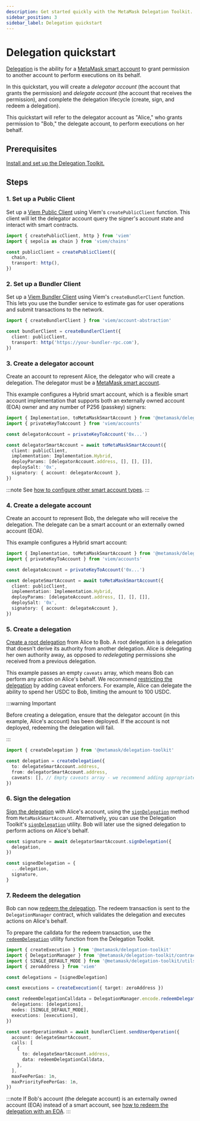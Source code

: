 ```yaml
---
description: Get started quickly with the MetaMask Delegation Toolkit.
sidebar_position: 3
sidebar_label: Delegation quickstart
---
```


# Delegation quickstart

[Delegation](../concepts/delegation.md) is the ability for a [MetaMask smart account](../concepts/smart-accounts.md) to grant permission to another account to perform executions on its behalf.

In this quickstart, you will create a *delegator account* (the account that grants the permission) and *delegate account* (the account that receives the permission), and complete the delegation lifecycle (create, sign, and redeem a delegation).

This quickstart will refer to the delegator account as "Alice," who grants permission to "Bob," the delegate account, to perform executions on her behalf.

## Prerequisites

[Install and set up the Delegation Toolkit.](install.md)

## Steps

### 1. Set up a Public Client

Set up a [Viem Public Client](https://viem.sh/docs/clients/public) using Viem's `createPublicClient` function. This client will let the delegator account query the signer's account state and interact with smart contracts.

```typescript
import { createPublicClient, http } from 'viem'
import { sepolia as chain } from 'viem/chains'

const publicClient = createPublicClient({
  chain,
  transport: http(),
})
```

### 2. Set up a Bundler Client

Set up a [Viem Bundler Client](https://viem.sh/account-abstraction/clients/bundler) using Viem's `createBundlerClient` function. This lets you use the bundler service to estimate gas for user operations and submit transactions to the network.

```typescript
import { createBundlerClient } from 'viem/account-abstraction'

const bundlerClient = createBundlerClient({
  client: publicClient,
  transport: http('https://your-bundler-rpc.com'),
})
```

### 3. Create a delegator account

Create an account to represent Alice, the delegator who will create a delegation.
The delegator must be a [MetaMask smart account](../concepts/smart-accounts.md).

This example configures a Hybrid smart account,
which is a flexible smart account implementation that supports both an externally owned account (EOA) owner and any number of P256 (passkey) signers:

```typescript
import { Implementation, toMetaMaskSmartAccount } from '@metamask/delegation-toolkit'
import { privateKeyToAccount } from 'viem/accounts'

const delegatorAccount = privateKeyToAccount('0x...')

const delegatorSmartAccount = await toMetaMaskSmartAccount({
  client: publicClient,
  implementation: Implementation.Hybrid,
  deployParams: [delegatorAccount.address, [], [], []],
  deploySalt: '0x',
  signatory: { account: delegatorAccount },
})
```

:::note
See [how to configure other smart account types](../how-to/create-smart-account.md).
:::

### 4. Create a delegate account

Create an account to represent Bob, the delegate who will receive the delegation. The delegate can be a smart account or an externally owned account (EOA).

This example configures a Hybrid smart account:

```typescript
import { Implementation, toMetaMaskSmartAccount } from '@metamask/delegation-toolkit'
import { privateKeyToAccount } from 'viem/accounts'

const delegateAccount = privateKeyToAccount('0x...')

const delegateSmartAccount = await toMetaMaskSmartAccount({
  client: publicClient,
  implementation: Implementation.Hybrid,
  deployParams: [delegateAccount.address, [], [], []],
  deploySalt: '0x',
  signatory: { account: delegateAccount },
})
```

### 5. Create a delegation

[Create a root delegation](../how-to/create-delegation/index.md#create-a-root-delegation) from Alice to Bob.
A root delegation is a delegation that doesn't derive its authority from another delegation.
Alice is delegating her own authority away, as opposed to *redelegating* permissions she received from a previous delegation.

This example passes an empty `caveats` array, which means Bob can perform any action on Alice's behalf. We recommend [restricting the delegation](../how-to/create-delegation/restrict-delegation.md) by adding caveat enforcers.
For example, Alice can delegate the ability to spend her USDC to Bob, limiting the amount to 100 USDC.

:::warning Important

Before creating a delegation, ensure that the delegator account (in this example, Alice's account) has been deployed. If the account is not deployed, redeeming the delegation will fail.

:::

```typescript
import { createDelegation } from '@metamask/delegation-toolkit'

const delegation = createDelegation({
  to: delegateSmartAccount.address,
  from: delegatorSmartAccount.address,
  caveats: [], // Empty caveats array - we recommend adding appropriate restrictions.
})
```

### 6. Sign the delegation

[Sign the delegation](../how-to/create-delegation/index.md#sign-a-delegation) with Alice's account, using the [`signDelegation`](../reference/api/smart-account.md#signdelegation) method from `MetaMaskSmartAccount`. Alternatively, you can use the Delegation Toolkit's [`signDelegation`](../reference/api/delegation.md#signdelegation) utility. Bob will later use the signed delegation to perform actions on Alice's behalf.

```typescript
const signature = await delegatorSmartAccount.signDelegation({
  delegation,
})

const signedDelegation = {
  ...delegation,
  signature,
}
```

### 7. Redeem the delegation

Bob can now [redeem the delegation](../how-to/redeem-delegation.md). The redeem transaction is sent to the `DelegationManager` contract, which validates the delegation and executes actions on Alice's behalf.

To prepare the calldata for the redeem transaction, use the [`redeemDelegation`](../reference/api/delegation.md#redeemdelegation) utility function from the Delegation Toolkit.

```typescript
import { createExecution } from '@metamask/delegation-toolkit'
import { DelegationManager } from '@metamask/delegation-toolkit/contracts'
import { SINGLE_DEFAULT_MODE } from '@metamask/delegation-toolkit/utils'
import { zeroAddress } from 'viem'

const delegations = [signedDelegation]

const executions = createExecution({ target: zeroAddress })

const redeemDelegationCalldata = DelegationManager.encode.redeemDelegations({
  delegations: [delegations],
  modes: [SINGLE_DEFAULT_MODE],
  executions: [executions],
})

const userOperationHash = await bundlerClient.sendUserOperation({
  account: delegateSmartAccount,
  calls: [
    {
      to: delegateSmartAccount.address,
      data: redeemDelegationCalldata,
    },
  ],
  maxFeePerGas: 1n,
  maxPriorityFeePerGas: 1n,
})
```

:::note
If Bob's account (the delegate account) is an externally owned account (EOA) instead of a smart account,
see [how to redeem the delegation with an EOA](../how-to/redeem-delegation.md#redeem-with-an-eoa).
:::
